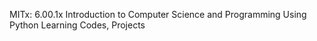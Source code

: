 MITx: 6.00.1x
Introduction to Computer Science and Programming Using Python
Learning Codes, Projects
